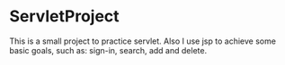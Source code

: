 # ServletProject
This is a small project to practice servlet. Also I use jsp to achieve some basic goals, such as: sign-in, search, add and delete.
